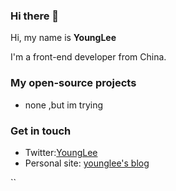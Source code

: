 ### Hi there 👋

<!--
**YoungLee-coder/YoungLee-coder** is a ✨ _special_ ✨ repository because its `README.md` (this file) appears on your GitHub profile.
<!-- <img align="left" src="https://i.loli.net/2020/06/26/ov6QVN8TtfsFcRp.png" alt="Eryou Hao" width=285px height=384px/> -->

Hi, my name is **YoungLee**

I'm a front-end developer from China.

### My open-source projects

- none ,but im trying

  


### Get in touch

- Twitter:[YoungLee](https://twitter.com/Xer2QDybDndEkxc)
- Personal site: [younglee's blog](https://younglee.cn)

``
